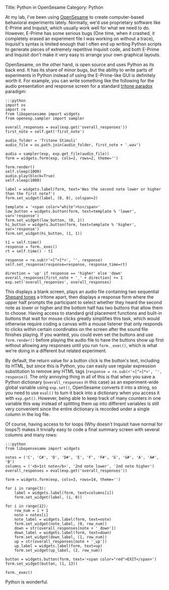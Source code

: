 Title: Python in OpenSesame
Category: Python

At my lab, I've been using [OpenSesame](http://osdoc.cogsci.nl) to create computer-based behavioral experiments lately. Normally, we'd use proprietary software like E-Prime and Inquisit, which usually work well for what we need to do. However, E-Prime has some serious bugs (One time, when it crashed, it completely erased an experiment file I was working on without a trace), Inquisit's syntax is limited enough that I often end up writing Python scripts to generate pieces of extremely repetitive Inquisit code, and both E-Prime and Inquisit don't make it very easy to arrange your own graphical layouts.

OpenSesame, on the other hand, is open source and uses Python as its back end. It has its share of minor bugs, but the ability to write parts of experiments in Python instead of using the E-Prime-like GUI is definitely worth it. For example, you can write something like the following for the audio presentation and response screen for a standard [tritone paradox](http://deutsch.ucsd.edu/psychology/pages.php?i=206) paradigm:

    :::python
    import os
    import re
    from libopensesame import widgets
    from openexp.sampler import sampler

    overall_responses = eval(exp.get('overall_responses'))
    first_note = self.get('first_note')

    audio_folder = 'Tritone Stimuli'
    audio_file = os.path.join(audio_folder, first_note + '.wav') 

    audio = sampler(exp, exp.get_file(audio_file))
    form = widgets.form(exp, cols=2, rows=2, theme='')

    form.render()
    self.sleep(1000)
    audio.play(block=True)
    self.sleep(1000)

    label = widgets.label(form, text='Was the second note lower or higher than the first note?')
    form.set_widget(label, (0, 0), colspan=2)

    template = '<span color="white">%s</span>'
    low_button = widgets.button(form, text=template % 'lower', var='response')
    form.set_widget(low_button, (0, 1))
    hi_button = widgets.button(form, text=template % 'higher', var='response')
    form.set_widget(hi_button, (1, 1))

    t1 = self.time()
    response = form._exec()
    rt = self.time() - t1

    response = re.sub(r'<[^>]*>', '', response)
    self.set_response(response=response, response_time=rt)

    direction = 'up' if response == 'higher' else 'down'
    overall_responses[first_note + '_' + direction] += 1
    exp.set('overall_responses', overall_responses)

This displays a blank screen, plays an audio file containing two sequential [Shepard tones](https://en.wikipedia.org/wiki/Shepard_tone) a tritone apart, then displays a response form where the upper half prompts the participant to select whether they heard the second note as lower or higher and the bottom half has two buttons that allow them to choose. Having access to standard grid placement functions and built-in buttons that wait for mouse clicks greatly simplifies this task, which would otherwise require coding a canvas with a mouse listener that only responds to clicks within certain coordinates on the screen after the sound file finishes playing. If you wanted, you could even set the buttons and use `form.render()` before playing the audio file to have the buttons show up first without allowing any responses until you run `form._exec()`, which is what we're doing in a different but related experiment.

By default, the return value for a button click is the button's text, including its HTML, but since this is Python, you can easily use regular expression substitution to remove any HTML tags (`response = re.sub(r'<[^>]*>', '', response)`). The only annoying thing in all of this is that when you save a Python dictionary (`overall_responses` in this case) as an experiment-wide global variable using `exp.set()`, OpenSesame converts it into a string, so you need to use `eval()` to turn it back into a dictionary when you access it with `exp.get()`. However, being able to keep track of many counters in one variable this way instead of splitting them up into different variables is still very convenient since the entire dictionary is recorded under a single column in the log file.

Of course, having access to for loops (Why doesn't Inquisit have normal for loops?) makes it trivially easy to code a final summary screen with several columns and many rows:

    :::python
    from libopensesame import widgets

    notes = ('C', 'C#', 'D', 'D#', 'E', 'F', 'F#', 'G', 'G#', 'A', 'A#', 'B')
    columns = ('<b>1st note</b>', '2nd note lower', '2nd note higher')
    overall_responses = eval(exp.get('overall_responses'))

    form = widgets.form(exp, cols=3, rows=14, theme='')

    for i in range(3):
        label = widgets.label(form, text=columns[i])
        form.set_widget(label, (i, 0))

    for i in range(12):
        row_num = i + 1
        note = notes[i]
        note_label = widgets.label(form, text=note)
        form.set_widget(note_label, (0, row_num))
        down = str(overall_responses[note + '_down'])
        down_label = widgets.label(form, text=down)
        form.set_widget(down_label, (1, row_num))
        up = str(overall_responses[note + '_up'])
        up_label = widgets.label(form, text=up)
        form.set_widget(up_label, (2, row_num))

    button = widgets.button(form, text='<span color="red">EXIT</span>')
    form.set_widget(button, (1, 13))

    form._exec()

Python is wonderful.

